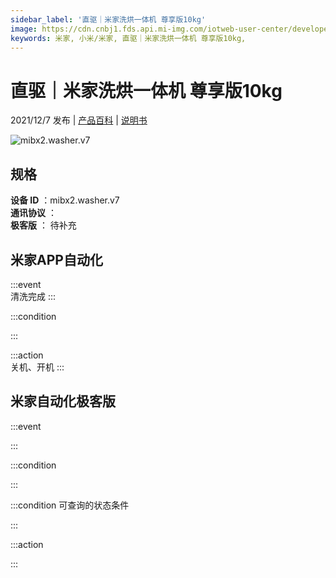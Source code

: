 ```yaml
---
sidebar_label: '直驱｜米家洗烘一体机 尊享版10kg'
image: https://cdn.cnbj1.fds.api.mi-img.com/iotweb-user-center/developer_1679067620671lXFqcuwB.png?GalaxyAccessKeyId=AKVGLQWBOVIRQ3XLEW&Expires=9223372036854775807&Signature=AbvSYmnw7vkgtO4nlRgDIaeyCpA=
keywords: 米家, 小米/米家, 直驱｜米家洗烘一体机 尊享版10kg, 
---
```

# 直驱｜米家洗烘一体机 尊享版10kg

2021/12/7 发布 | [产品百科](https://home.mi.com/webapp/content/baike/product/index.html?model=mibx2.washer.v7/) | [说明书](https://home.mi.com/views/introduction.html?model=mibx2.washer.v7&region=cn)

![mibx2.washer.v7](https://cdn.cnbj1.fds.api.mi-img.com/iotweb-user-center/developer_1679067620671lXFqcuwB.png?GalaxyAccessKeyId=AKVGLQWBOVIRQ3XLEW&Expires=9223372036854775807&Signature=AbvSYmnw7vkgtO4nlRgDIaeyCpA=)

## 规格  
> 
**设备 ID** ：mibx2.washer.v7  
**通讯协议** ：  
**极客版**  ： 待补充 


## 米家APP自动化  

:::event  
清洗完成
:::

:::condition  

:::

:::action   
关机、开机
:::

## 米家自动化极客版  

:::event  

:::

:::condition  

:::

:::condition 可查询的状态条件  

:::

:::action  

:::

        
